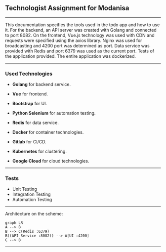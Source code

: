 ## Technologist Assignment for Modanisa
---

This documentation specifies the tools used in the todo app and how to use it. For the backend, an API server was created with Golang and connected to port 8082. On the frontend, Vue.js technology was used with CDN and requests were specified using the axios library. Nginx was used for broadcasting and 4200 port was determined as port. Data service was provided with Redis and port 6379 was used as the current port. Tests of the application provided. The entire application was dockerized.


---
<h3> Used Technologies</h3>

- **Golang** for backend service.

- **Vue** for frontend.

- **Bootstrap** for UI.

- **Python Selenium** for automation testing.

- **Redis** for data service.

- **Docker** for container technologies.

- **Gitlab** for CI/CD.

- **Kubernetes** for clustering.

- **Google Cloud** for cloud technologies.

---
<h3> Tests</h3>

- Unit Testing 
- Integration Testing 
- Automation Testing 


---

Architecture on the scheme:

```mermaid
graph LR
A --> B
B --> C(Redis :6379)
B((API Service :8082)) --> A[UI :4200]
C --> B
```

---
